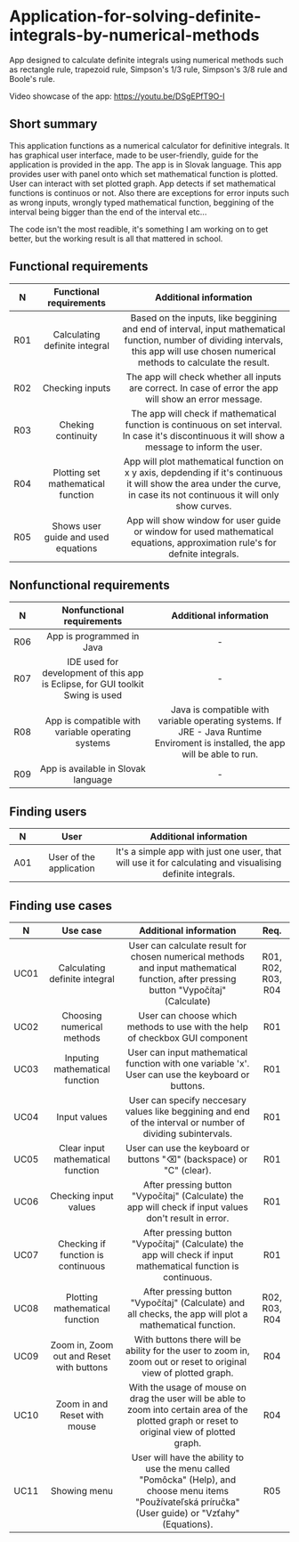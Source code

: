 # Application-for-solving-definite-integrals-by-numerical-methods
App designed to calculate definite integrals using numerical methods such as rectangle rule, trapezoid rule, Simpson's 1/3 rule, Simpson's 3/8 rule and Boole's rule. 

Video showcase of the app: https://youtu.be/DSgEPfT9O-I

## Short summary
This application functions as a numerical calculator for definitive integrals. It has graphical user interface, made to be user-friendly, guide for the application is provided in the app. The app is in Slovak language. This app provides user with panel onto which set mathematical function is plotted. User can interact with set plotted graph. App detects if set mathematical functions is continuos or not. Also there are exceptions for error inputs such as wrong inputs, wrongly typed mathematical function, beggining of the interval being bigger than the end of the interval etc...

The code isn't the most readible, it's something I am working on to get better, but the working result is all that mattered in school.

## Functional requirements

| N        | Functional requirements           | Additional information  |
| ------------- |:-------------:| :-----:|
| R01     | Calculating definite integral | Based on the inputs, like beggining and end of interval, input mathematical function, number of dividing intervals, this app will use chosen numerical methods to calculate the result.       |
| R02     | Checking inputs               | The app will check whether all inputs are correct. In case of error the app will show an error message.  |
| R03     | Cheking continuity            | The app will check if mathematical function is continuous on set interval. In case it's discontinuous it will show a message to inform the user.  |
| R04   | Plotting set mathematical function   | App will plot mathematical function on x y axis, depdending if it's continuous it will show the area under the curve, in case its not continuous it will only show curves. |
| R05     | Shows user guide and used equations   |    App will show window for user guide or window for used mathematical equations, approximation rule's for defnite integrals. |

## Nonfunctional requirements

| N        | Nonfunctional requirements           | Additional information  |
| ------------- |:-------------:| :-----:|
| R06     | App is programmed in Java   |    - |
| R07     | IDE used for development of this app is Eclipse, for GUI toolkit Swing is used   |    - |
| R08     | App is compatible with variable operating systems  |    Java is compatible with variable operating systems. If JRE - Java Runtime Enviroment is installed, the app will be able to run. |
| R09     | App is available in Slovak language   |    - |

## Finding users

| N        | User       | Additional information  |
| ------------- |:-------------:| :-----:|
| A01     | User of the application   | It's a simple app with just one user, that will use it for calculating and visualising definite integrals. |

## Finding use cases

| N        | Use case       | Additional information  | Req.  |
| ------------- |:-------------:| :-----:| :-----:|
| UC01     | Calculating definite integral | User can calculate result for chosen numerical methods and input mathematical function, after pressing button "Vypočítaj" (Calculate) | R01, R02, R03, R04 |
| UC02     | Choosing numerical methods | User can choose which methods to use with the help of checkbox GUI component  | R01 |
| UC03     | Inputing mathematical function  | User can input mathematical function with one variable 'x'. User can use the keyboard or buttons. |R01 |
| UC04     | Input values | User can specify neccesary values like beggining and end of the interval or number of dividing subintervals.  | R01 |
| UC05     | Clear input mathematical function | User can use the keyboard or buttons "⌫" (backspace) or "C" (clear).  | R01 |
| UC06     | Checking input values | After pressing button "Vypočítaj" (Calculate) the app will check if input values don't result in error.  | R01 |
| UC07     | Checking if function is continuous | After pressing button "Vypočítaj" (Calculate) the app will check if input mathematical function is continuous.  | R01 |
| UC08     | Plotting mathematical function | After pressing button "Vypočítaj" (Calculate) and all checks, the app will plot a mathematical function.  | R02, R03, R04 |
| UC09     | Zoom in, Zoom out and Reset with buttons | With buttons there will be ability for the user to zoom in, zoom out or reset to original view of plotted graph.  | R04 |
| UC10     | Zoom in and Reset with mouse | With the usage of mouse on drag the user will be able to zoom into certain area of the plotted graph or reset to original view of plotted graph.  | R04 |
| UC11     | Showing menu | User will have the ability to use the menu called "Pomôcka" (Help), and choose menu items "Používateľská príručka" (User guide) or "Vzťahy" (Equations).   | R05 |
